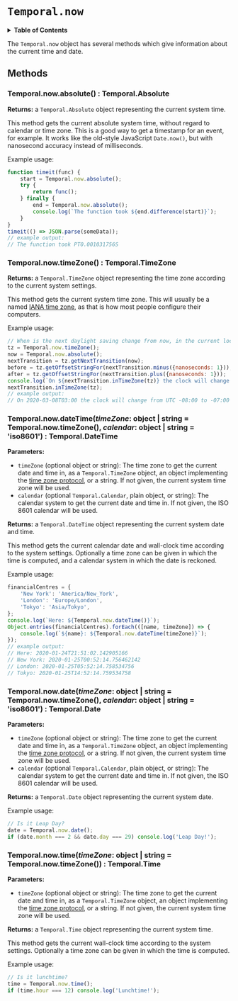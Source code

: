 # `Temporal.now`

<details>
  <summary><strong>Table of Contents</strong></summary>
<!-- toc -->
</details>

The `Temporal.now` object has several methods which give information about the current time and date.

## Methods

### Temporal.now.**absolute**() : Temporal.Absolute

**Returns:** a `Temporal.Absolute` object representing the current system time.

This method gets the current absolute system time, without regard to calendar or time zone.
This is a good way to get a timestamp for an event, for example.
It works like the old-style JavaScript `Date.now()`, but with nanosecond accuracy instead of milliseconds.

Example usage:
```js
function timeit(func) {
    start = Temporal.now.absolute();
    try {
        return func();
    } finally {
        end = Temporal.now.absolute();
        console.log(`The function took ${end.difference(start)}`);
    }
}
timeit(() => JSON.parse(someData));
// example output:
// The function took PT0.001031756S
```

### Temporal.now.**timeZone**() : Temporal.TimeZone

**Returns:** a `Temporal.TimeZone` object representing the time zone according to the current system settings.

This method gets the current system time zone.
This will usually be a named [IANA time zone](https://www.iana.org/time-zones), as that is how most people configure their computers.

Example usage:
```js
// When is the next daylight saving change from now, in the current location?
tz = Temporal.now.timeZone();
now = Temporal.now.absolute();
nextTransition = tz.getNextTransition(now);
before = tz.getOffsetStringFor(nextTransition.minus({nanoseconds: 1}));
after = tz.getOffsetStringFor(nextTransition.plus({nanoseconds: 1}));
console.log(`On ${nextTransition.inTimeZone(tz)} the clock will change from UTC ${before} to ${after}`);
nextTransition.inTimeZone(tz);
// example output:
// On 2020-03-08T03:00 the clock will change from UTC -08:00 to -07:00
```

### Temporal.now.**dateTime**(_timeZone_: object | string = Temporal.now.timeZone(), _calendar_: object | string = 'iso8601') : Temporal.DateTime

**Parameters:**
- `timeZone` (optional object or string): The time zone to get the current date and time in, as a `Temporal.TimeZone` object, an object implementing the [time zone protocol](./timezone.md#protocol), or a string.
  If not given, the current system time zone will be used.
- `calendar` (optional `Temporal.Calendar`, plain object, or string): The calendar system to get the current date and time in.
  If not given, the ISO 8601 calendar will be used.

**Returns:** a `Temporal.DateTime` object representing the current system date and time.

This method gets the current calendar date and wall-clock time according to the system settings.
Optionally a time zone can be given in which the time is computed, and a calendar system in which the date is reckoned.

Example usage:
```js
financialCentres = {
    'New York': 'America/New_York',
    'London': 'Europe/London',
    'Tokyo': 'Asia/Tokyo',
};
console.log(`Here: ${Temporal.now.dateTime()}`);
Object.entries(financialCentres).forEach(([name, timeZone]) => {
    console.log(`${name}: ${Temporal.now.dateTime(timeZone)}`);
});
// example output:
// Here: 2020-01-24T21:51:02.142905166
// New York: 2020-01-25T00:52:14.756462142
// London: 2020-01-25T05:52:14.758534756
// Tokyo: 2020-01-25T14:52:14.759534758
```

### Temporal.now.**date**(_timeZone_: object | string = Temporal.now.timeZone(), _calendar_: object | string = 'iso8601') : Temporal.Date

**Parameters:**
- `timeZone` (optional object or string): The time zone to get the current date and time in, as a `Temporal.TimeZone` object, an object implementing the [time zone protocol](./timezone.md#protocol), or a string.
  If not given, the current system time zone will be used.
- `calendar` (optional `Temporal.Calendar`, plain object, or string): The calendar system to get the current date and time in.
  If not given, the ISO 8601 calendar will be used.

**Returns:** a `Temporal.Date` object representing the current system date.

Example usage:
```js
// Is it Leap Day?
date = Temporal.now.date();
if (date.month === 2 && date.day === 29) console.log('Leap Day!');
```

### Temporal.now.**time**(_timeZone_: object | string = Temporal.now.timeZone()) : Temporal.Time

**Parameters:**
- `timeZone` (optional object or string): The time zone to get the current date and time in, as a `Temporal.TimeZone` object, an object implementing the [time zone protocol](./timezone.md#protocol), or a string.
  If not given, the current system time zone will be used.

**Returns:** a `Temporal.Time` object representing the current system time.

This method gets the current wall-clock time according to the system settings.
Optionally a time zone can be given in which the time is computed.

Example usage:
```js
// Is it lunchtime?
time = Temporal.now.time();
if (time.hour === 12) console.log('Lunchtime!');
```
